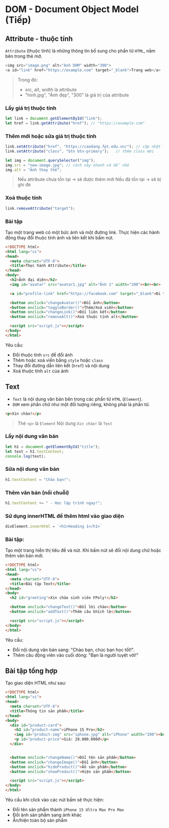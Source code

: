# DOM - Document Object Model (Tiếp)

## Attribute - thuộc tính
`Attribute` (thuộc tính) là những thông tin bổ sung cho phần tử `HTML`, nằm bên trong thẻ mở.
```js
<img src="image.png" alt="Ảnh DOM" width="300">
<a id="link" href="https://example.com" target="_blank">Trang web</a>
```
> Trong đó:
> - src, alt, width là attribute
> - "hinh.jpg", "Ảnh đẹp", "300" là giá trị của attribute

### Lấy giá trị thuộc tính
```js
let link = document.getElementById("link");
let href = link.getAttribute("href"); // "https://example.com"
```

### Thêm mới hoặc sửa giá trị thuộc tính
```js
link.setAttribute("href", "https://caodang.fpt.edu.vn/"); // cập nhật lại href
link.setAttribute("class", "btn btn-primary");   // thêm class mới

let img = document.querySelector("img");
img.src = "new-image.jpg"; // cách này nhanh và dễ nhớ
img.alt = "Ảnh thay thế";
```
> Nếu attribute chưa tồn tại → sẽ được thêm mới
> Nếu đã tồn tại → sẽ bị ghi đè

### Xoá thuộc tính

```js
link.removeAttribute("target");
```
### Bài tập
Tạo một trang web có một bức ảnh và một đường link. Thực hiện các hành động thay đổi thuộc tính ảnh và liên kết khi bấm nút.

```html
<!DOCTYPE html>
<html lang="vi">
<head>
  <meta charset="UTF-8">
  <title>Thực hành Attribute</title>
</head>
<body>
  <h2>Ảnh đại diện</h2>
  <img id="avatar" src="avatar1.jpg" alt="Ảnh 1" width="200"><br><br>

  <a id="profile-link" href="https://facebook.com" target="_blank">Đi tới Facebook</a><br><br>

  <button onclick="changeAvatar()">Đổi ảnh</button>
  <button onclick="toggleBorder()">Thêm/Xoá viền</button>
  <button onclick="changeLink()">Đổi liên kết</button>
  <button onclick="removeAlt()">Xoá thuộc tính alt</button>

  <script src="script.js"></script>
</body>
</html>
```
Yêu cầu:
- Đổi thuộc tính `src` để đổi ảnh
- Thêm hoặc xoá viền bằng `style` hoặc `class`
- Thay đổi đường dẫn liên kết (`href`) và nội dung
- Xoá thuộc tính `alt` của ảnh

## Text
- `Text` là nội dung văn bản bên trong các phần tử `HTML` (`Element`).
- `DOM` xem phần chữ như một đối tượng riêng, không phải là phần tử.

```html
<p>Xin chào!</p>
```
> Thẻ `<p>` là `Element`
> Nội dung `Xin chào!` là `Text`

### Lấy nội dung văn bản

```js
let h1 = document.getElementById("title");
let text = h1.textContent;
console.log(text);
```

### Sửa nội dung văn bản
```js
h1.textContent = "Chào bạn!";
```

### Thêm văn bản (nối chuỗi)
```js
h1.textContent += " - Học lập trình ngay!";
```

### Sử dụng innerHTML để thêm html vào giao diện
```js
divElement.innerHtml = `<h1>Heading 1</h1>`
```

### Bài tập:
Tạo một trang hiển thị tiêu đề và nút. Khi bấm nút sẽ đổi nội dung chữ hoặc thêm văn bản mới.
```html
<!DOCTYPE html>
<html lang="vi">
<head>
  <meta charset="UTF-8">
  <title>Bài tập Text</title>
</head>
<body>
  <h2 id="greeting">Xin chào sinh viên FPoly!</h2>

  <button onclick="changeText()">Đổi lời chào</button>
  <button onclick="addText()">Thêm câu khích lệ</button>

  <script src="script.js"></script>
</body>
</html>
```
Yêu cầu: 
- Đổi nội dung văn bản sang: "Chào bạn, chúc bạn học tốt!".
- Thêm câu động viên vào cuối dòng: "Bạn là người tuyệt vời!"

## Bài tập tổng hợp
Tạo giao diện HTML như sau:
```html
<!DOCTYPE html>
<html lang="vi">
<head>
  <meta charset="UTF-8">
  <title>Thông tin sản phẩm</title>
</head>
<body>
  <div id="product-card">
    <h2 id="product-name">iPhone 15 Pro</h2>
    <img id="product-img" src="iphone.jpg" alt="iPhone" width="200"><br>
    <p id="product-price">Giá: 28.000.000đ</p>
  </div>


  <button onclick="changeName()">Đổi tên sản phẩm</button>
  <button onclick="changeImage()">Đổi ảnh</button>
  <button onclick="hideProduct()">Ẩn sản phẩm</button>
  <button onclick="showProduct()">Hiện sản phẩm</button>

  <script src="script.js"></script>
</body>
</html>
```

Yêu cầu khi click vào các nút bấm sẽ thực hiện:
- Đổi tên sản phẩm thành `iPhone 15 Ultra Max Pro Max`
- Đổi ảnh sản phẩm sang ảnh khác
- Ẩn/hiện toàn bộ sản phẩm